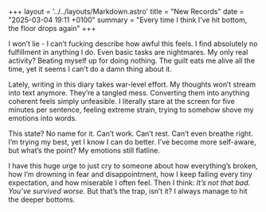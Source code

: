 +++
layout = '../../layouts/Markdown.astro'
title = "New Records"
date = "2025-03-04 19:11 +0100"
summary = "Every time I think I’ve hit bottom, the floor drops again"
+++

I won’t lie - I can’t fucking describe how awful this feels. I find absolutely no fulfillment in anything I do. Even basic tasks are nightmares. My only real activity? Beating myself up for doing nothing. The guilt eats me alive all the time, yet it seems I can’t do a damn thing about it.  

Lately, writing in this diary takes war-level effort. My thoughts won’t stream into text anymore. They’re a tangled mess. Converting them into anything coherent feels simply unfeasible. I literally stare at the screen for five minutes per sentence, feeling extreme strain, trying to somehow shove my emotions into words.

This state? No name for it. Can’t work. Can’t rest. Can’t even breathe right. I’m trying my best, yet I know I can do better. I’ve become more self-aware, but what’s the point? My emotions still flatline.  

I have this huge urge to just cry to someone about how everything’s broken, how I’m drowning in fear and disappointment, how I keep failing every tiny expectation, and how miserable I often feel. Then I think: *It’s not that bad. You’ve survived worse.* But that’s the trap, isn’t it? I always manage to hit the deeper bottoms.